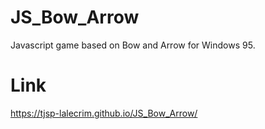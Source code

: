 # JS_Bow_Arrow
Javascript game based on Bow and Arrow for Windows 95.

# Link
https://tjsp-lalecrim.github.io/JS_Bow_Arrow/
